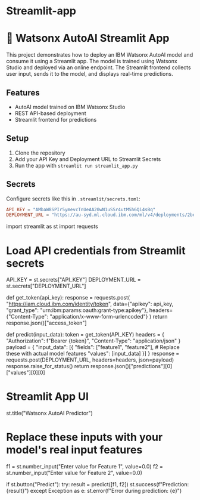 # Streamlit-app
# 🤖 Watsonx AutoAI Streamlit App

This project demonstrates how to deploy an IBM Watsonx AutoAI model and consume it using a Streamlit app. The model is trained using Watsonx Studio and deployed via an online endpoint. The Streamlit frontend collects user input, sends it to the model, and displays real-time predictions.

## Features
- AutoAI model trained on IBM Watsonx Studio
- REST API-based deployment
- Streamlit frontend for predictions

## Setup
1. Clone the repository
2. Add your API Key and Deployment URL to Streamlit Secrets
3. Run the app with `streamlit run streamlit_app.py`

## Secrets
Configure secrets like this in `.streamlit/secrets.toml`:

```toml
API_KEY = "AMbaW8SPIr5ymevcTnUeAA20wN1uSSr4utMSh6Qi4sBq"
DEPLOYMENT_URL = "https://au-syd.ml.cloud.ibm.com/ml/v4/deployments/2be32b0b-25bc-440f-9dff-dcfec35506ed/predictions?version=2021-05-01"
```
import streamlit as st
import requests

# Load API credentials from Streamlit secrets
API_KEY = st.secrets["API_KEY"]
DEPLOYMENT_URL = st.secrets["DEPLOYMENT_URL"]

def get_token(api_key):
    response = requests.post(
        "https://iam.cloud.ibm.com/identity/token",
        data={"apikey": api_key, "grant_type": "urn:ibm:params:oauth:grant-type:apikey"},
        headers={"Content-Type": "application/x-www-form-urlencoded"}
    )
    return response.json()["access_token"]

def predict(input_data):
    token = get_token(API_KEY)
    headers = {
        "Authorization": f"Bearer {token}",
        "Content-Type": "application/json"
    }
    payload = {
        "input_data": [{
            "fields": ["feature1", "feature2"],  # Replace these with actual model features
            "values": [input_data]
        }]
    }
    response = requests.post(DEPLOYMENT_URL, headers=headers, json=payload)
    response.raise_for_status()
    return response.json()["predictions"][0]["values"][0][0]

# Streamlit App UI
st.title("Watsonx AutoAI Predictor")

# Replace these inputs with your model's real input features
f1 = st.number_input("Enter value for Feature 1", value=0.0)
f2 = st.number_input("Enter value for Feature 2", value=0.0)

if st.button("Predict"):
    try:
        result = predict([f1, f2])
        st.success(f"Prediction: {result}")
    except Exception as e:
        st.error(f"Error during prediction: {e}")

